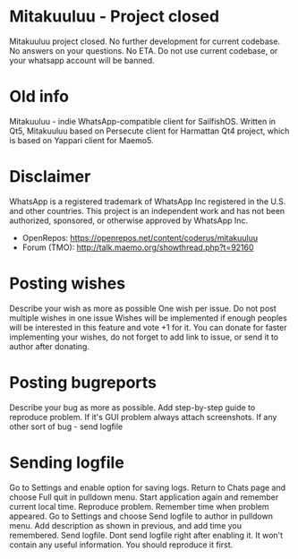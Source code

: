 Mitakuuluu - Project closed
==========

Mitakuuluu project closed. No further development for current codebase. No answers on your questions. No ETA.
Do not use current codebase, or your whatsapp account will be banned.

Old info
==========

Mitakuuluu - indie WhatsApp-compatible client for SailfishOS. Written in Qt5, Mitakuuluu based on Persecute client for Harmattan Qt4 project, which is based on Yappari client for Maemo5.

Disclaimer
==========

WhatsApp is a registered trademark of WhatsApp Inc registered in the U.S. and other countries. This project is an independent work and has not been authorized, sponsored, or otherwise approved by WhatsApp Inc.

* OpenRepos: https://openrepos.net/content/coderus/mitakuuluu
* Forum (TMO): http://talk.maemo.org/showthread.php?t=92160

Posting wishes
==========

Describe your wish as more as possible
One wish per issue. Do not post multiple wishes in one issue
Wishes will be implemented if enough peoples will be interested in this feature and vote +1 for it.
You can donate for faster implementing your wishes, do not forget to add link to issue, or send it to author after donating.

Posting bugreports
==========

Describe your bug as more as possible.
Add step-by-step guide to reproduce problem.
If it's GUI problem always attach screenshots.
If any other sort of bug - send logfile

Sending logfile
==========

Go to Settings and enable option for saving logs.
Return to Chats page and choose Full quit in pulldown menu.
Start application again and remember current local time.
Reproduce problem.
Remember time when problem appeared.
Go to Settings and choose Send logfile to author in pulldown menu.
Add description as shown in previous, and add time you remembered.
Send logfile.
Dont send logfile right after enabling it. It won't contain any useful information. You should reproduce it first.